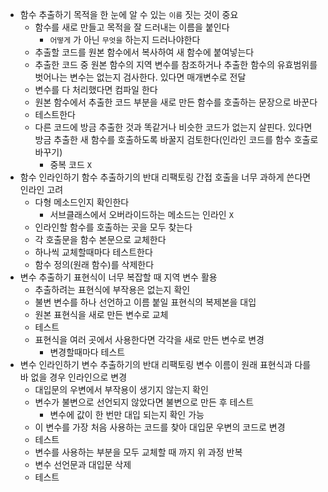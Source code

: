 - 함수 추출하기
  목적을 한 눈에 알 수 있는 `이름` 짓는 것이 중요
  - 함수를 새로 만들고 목적을 잘 드러내는 이름을 붙인다
    - `어떻게` 가 아닌 `무엇을` 하는지 드러나야한다
  - 추출할 코드를 원본 함수에서 복사하여 새 함수에 붙여넣는다
  - 추출한 코드 중 원본 함수의 지역 변수를 참조하거나 추출한 함수의 유효범위를 벗어나는 변수는 없는지 검사한다. 있다면 매개변수로 전달
  - 변수를 다 처리했다면 컴파일 한다
  - 원본 함수에서 추출한 코드 부분을 새로 만든 함수를 호출하는 문장으로 바꾼다
  - 테스트한다
  - 다른 코드에 방금 추출한 것과 똑같거나 비슷한 코드가 없는지 살핀다. 있다면 방금 추출한 새 함수를 호출하도록 바꿀지 검토한다(인라인 코드를 함수 호출로 바꾸기)
    - 중복 코드 `X`
- 함수 인라인하기
  함수 추출하기의 반대 리팩토링
  간접 호출을 너무 과하게 쓴다면 인라인 고려
  - 다형 메소드인지 확인한다
    - 서브클래스에서 오버라이드하는 메소드는 인라인 `X`
  - 인라인할 함수를 호출하는 곳을 모두 찾는다
  - 각 호출문을 함수 본문으로 교체한다
  - 하나씩 교체할때마다 테스트한다
  - 함수 정의(원래 함수)를 삭제한다
- 변수 추출하기
  표현식이 너무 복잡할 때 지역 변수 활용
  - 추출하려는 표현식에 부작용은 없는지 확인
  - 불변 변수를 하나 선언하고 이름 붙일 표현식의 복제본을 대입
  - 원본 표현식을 새로 만든 변수로 교체
  - 테스트
  - 표현식을 여러 곳에서 사용한다면 각각을 새로 만든 변수로 변경
    - 변경할때마다 테스트
- 변수 인라인하기
  변수 추출하기의 반대 리팩토링
  변수 이름이 원래 표현식과 다를 바 없을 경우 인라인으로 변경
  - 대입문의 우변에서 부작용이 생기지 않는지 확인
  - 변수가 불변으로 선언되지 않았다면 불변으로 만든 후 테스트
    - 변수에 값이 한 번만 대입 되는지 확인 가능
  - 이 변수를 가장 처음 사용하는 코드를 찾아 대입문 우변의 코드로 변경
  - 테스트
  - 변수를 사용하는 부분을 모두 교체할 때 까지 위 과정 반복
  - 변수 선언문과 대입문 삭제
  - 테스트
